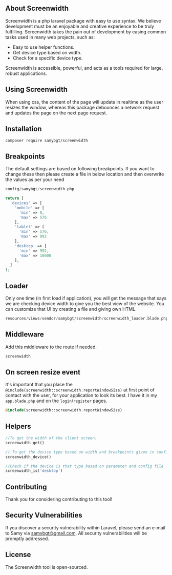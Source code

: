 ## About Screenwidth

Screenwidth is a php laravel package with easy to use syntax. We believe development must be an enjoyable and creative experience to be truly fulfilling. Screenwidth takes the pain out of development by easing common tasks used in many web projects, such as:

- Easy to use helper functions.
- Get device type based on width.
- Check for a specific device type.

Screenwidth is accessible, powerful, and acts as a tools required for large, robust applications.


## Using Screenwidth
When using css, the content of the page will update in realtime as the user resizes the window,
whereas this package debounces a network request and updates the page on the next page request.


## Installation
```
composer require samybgt/screenwidth
```


## Breakpoints

The default settings are based on following breakpoints. If you want to change these then please create a file in below location and then overwrite the values as per your need

```php
config/samybgt/screenwidth.php
```

```php
return [
  'devices' => [
    'mobile' => [
      'min' => 0,
      'max' => 576
    ],
    'tablet' => [
      'min' => 576,
      'max' => 992
    ],
    'desktop' => [
      'min' => 992,
      'max' => 10000
    ],
  ]
];
```

## Loader

Only one time (in first load if application), you will get the message that says we are checking device width to give you the best view of the website. You can customize that UI by creating a file and giving own HTML.

```php
resources/views/vendor/samybgt/screenwidth/screenwidth_loader.blade.php
```


## Middleware

Add this middleware to the route if needed.

```php
screenwidth
```


## On screen resize event

It's important that you place the `@include(screenwidth::screenwidth.reportWindowSize)` at first point of contact with the user, for your application to look its best. I have it in my `app.blade.php` and on the `login`/`register` pages.

```php
@include(screenwidth::screenwidth.reportWindowSize)
```

## Helpers

```php
//To get the width of the client screen.
screenwidth_get()

// To get the device type based on width and breakpoints given in config file
screenwidth_device()

//Check if the device is that type based on parameter and config file
screenwidth_is('desktop')

```



## Contributing

Thank you for considering contributing to this tool!


## Security Vulnerabilities

If you discover a security vulnerability within Laravel, please send an e-mail to Samy via [samybgt@gmail.com](mailto:samybgt@gmail.com). All security vulnerabilities will be promptly addressed.

## License

The Screenwidth tool is open-sourced.
